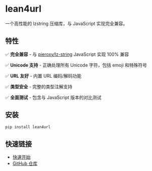 # lean4url

一个高性能的 lzstring 压缩库，与 JavaScript 实现完全兼容。

## 特性

✅ **完全兼容** - 与 [pieroxy/lz-string](https://github.com/pieroxy/lz-string) JavaScript 实现 100% 兼容

✅ **Unicode 支持** - 正确处理所有 Unicode 字符，包括 emoji 和特殊符号

✅ **URL 友好** - 内置 URL 编码/解码功能

✅ **类型安全** - 完整的类型注解支持

✅ **全面测试** - 包含与 JavaScript 版本的对比测试

## 安装

```bash
pip install lean4url
```

## 快速链接

- [快速开始](getting-started/quickstart.md)
- [GitHub 仓库](https://github.com/rexwzh/lean4url)